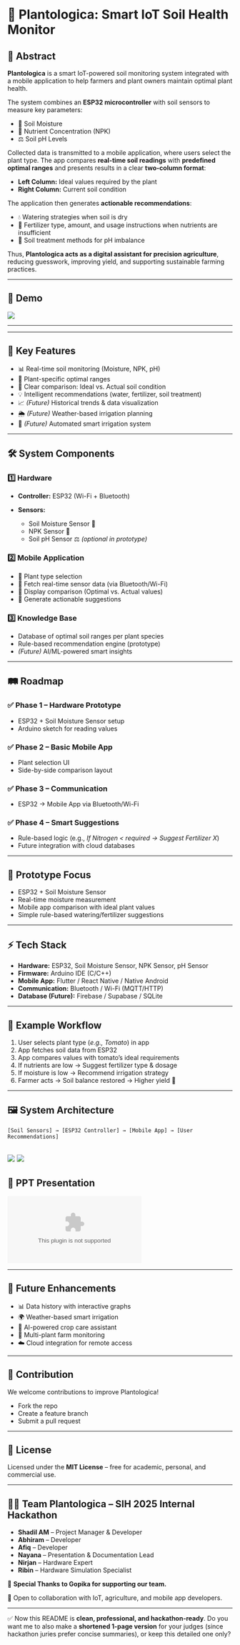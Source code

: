 

# 🌱 Plantologica: Smart IoT Soil Health Monitor

## 📌 Abstract

**Plantologica** is a smart IoT-powered soil monitoring system integrated with a mobile application to help farmers and plant owners maintain optimal plant health.

The system combines an **ESP32 microcontroller** with soil sensors to measure key parameters:

* 🌊 Soil Moisture
* 🌾 Nutrient Concentration (NPK)
* ⚖️ Soil pH Levels

Collected data is transmitted to a mobile application, where users select the plant type. The app compares **real-time soil readings** with **predefined optimal ranges** and presents results in a clear **two-column format**:

* **Left Column:** Ideal values required by the plant
* **Right Column:** Current soil condition

The application then generates **actionable recommendations**:

* 💧 Watering strategies when soil is dry
* 🌿 Fertilizer type, amount, and usage instructions when nutrients are insufficient
* 🧪 Soil treatment methods for pH imbalance

Thus, **Plantologica acts as a digital assistant for precision agriculture**, reducing guesswork, improving yield, and supporting sustainable farming practices.

---

## 🎥 Demo

![](public/smartindia/output.gif)

---




---

## 🚀 Key Features

* 📊 Real-time soil monitoring (Moisture, NPK, pH)
* 🌱 Plant-specific optimal ranges
* 🧾 Clear comparison: Ideal vs. Actual soil condition
* 💡 Intelligent recommendations (water, fertilizer, soil treatment)
* 📈 *(Future)* Historical trends & data visualization
* 🌦️ *(Future)* Weather-based irrigation planning
* 🤖 *(Future)* Automated smart irrigation system

---

## 🛠️ System Components

### 1️⃣ Hardware

* **Controller:** ESP32 (Wi-Fi + Bluetooth)
* **Sensors:**

  * Soil Moisture Sensor 🌊
  * NPK Sensor 🌾
  * Soil pH Sensor ⚖️ *(optional in prototype)*

### 2️⃣ Mobile Application

* 📲 Plant type selection
* 📲 Fetch real-time sensor data (via Bluetooth/Wi-Fi)
* 📲 Display comparison (Optimal vs. Actual values)
* 📲 Generate actionable suggestions

### 3️⃣ Knowledge Base

* Database of optimal soil ranges per plant species
* Rule-based recommendation engine (prototype)
* *(Future)* AI/ML-powered smart insights

---

## 🛤️ Roadmap

### ✅ Phase 1 – Hardware Prototype

* ESP32 + Soil Moisture Sensor setup
* Arduino sketch for reading values

### ✅ Phase 2 – Basic Mobile App

* Plant selection UI
* Side-by-side comparison layout

### ✅ Phase 3 – Communication

* ESP32 → Mobile App via Bluetooth/Wi-Fi

### ✅ Phase 4 – Smart Suggestions

* Rule-based logic (e.g., *If Nitrogen < required → Suggest Fertilizer X*)
* Future integration with cloud databases

---

## 📲 Prototype Focus

* ESP32 + Soil Moisture Sensor
* Real-time moisture measurement
* Mobile app comparison with ideal plant values
* Simple rule-based watering/fertilizer suggestions

---

## ⚡ Tech Stack

* **Hardware:** ESP32, Soil Moisture Sensor, NPK Sensor, pH Sensor
* **Firmware:** Arduino IDE (C/C++)
* **Mobile App:** Flutter / React Native / Native Android
* **Communication:** Bluetooth / Wi-Fi (MQTT/HTTP)
* **Database (Future):** Firebase / Supabase / SQLite

---

## 📖 Example Workflow

1. User selects plant type (*e.g., Tomato*) in app
2. App fetches soil data from ESP32
3. App compares values with tomato’s ideal requirements
4. If nutrients are low → Suggest fertilizer type & dosage
5. If moisture is low → Recommend irrigation strategy
6. Farmer acts → Soil balance restored → Higher yield 🌱

---

## 🖼️ System Architecture

```
[Soil Sensors] → [ESP32 Controller] → [Mobile App] → [User Recommendations]
```
![](public/smartindia/overallpart.jpeg)
![](public/smartindia/esp2working.jpeg)
---

## 📂 PPT Presentation

![](public/smartindia/SIH2025-IDEA-Presentation-Format\(2\)%20\(1\).pptx)

---

## 🌟 Future Enhancements

* 📊 Data history with interactive graphs
* 🌍 Weather-based smart irrigation
* 🤖 AI-powered crop care assistant
* 🚜 Multi-plant farm monitoring
* ☁️ Cloud integration for remote access

---

## 🤝 Contribution

We welcome contributions to improve Plantologica!

* Fork the repo
* Create a feature branch
* Submit a pull request

---

## 📜 License

Licensed under the **MIT License** – free for academic, personal, and commercial use.

---

## 👨‍💻 Team Plantologica – SIH 2025 Internal Hackathon

* **Shadil AM** – Project Manager & Developer
* **Abhiram** – Developer
* **Afiq** – Developer
* **Nayana** – Presentation & Documentation Lead
* **Nirjan** – Hardware Expert
* **Ribin** – Hardware Simulation Specialist

💐 **Special Thanks to Gopika for supporting our team.**

🚀 Open to collaboration with IoT, agriculture, and mobile app developers.

---

✅ Now this README is **clean, professional, and hackathon-ready**.
Do you want me to also make a **shortened 1-page version** for your judges (since hackathon juries prefer concise summaries), or keep this detailed one only?
